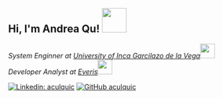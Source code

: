 <h2> Hi, I'm Andrea Qu! <img src="https://media.giphy.com/media/mGcNjsfWAjY5AEZNw6/giphy.gif" width="50"></h2>

<p><em>System Enginner at <a href="http://www.unb.br">University of Inca Garcilazo de la Vega</a><img src="https://media.giphy.com/media/fYSnHlufseco8Fh93Z/giphy.gif" width="30"></br>Developer Analyst at <a href="https://www.everis.com/peru/es/home-peru">Everis</a><img src="https://media.giphy.com/media/WUlplcMpOCEmTGBtBW/giphy.gif" width="30">
</em></p>


[![Linkedin: aculquic](https://img.shields.io/badge/-andrea-blue?style=flat-square&logo=Linkedin&logoColor=white&link=https://www.linkedin.com/in/andrea-culqui-carrascal/)](https://www.linkedin.com/in/andrea-culqui-carrascal/)
[![GitHub aculquic](https://img.shields.io/github/followers/aculquic?label=follow&style=social)](https://github.com/aculquic)

